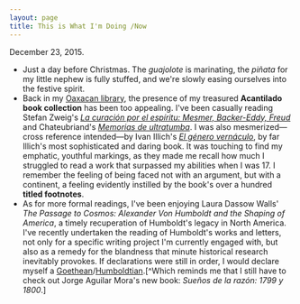 ```yaml
---
layout: page
title: This is What I'm Doing /Now
---
```


December 23, 2015.

- Just a day before Christmas. The *guajolote* is marinating, the *piñata* for my little nephew is fully stuffed, and we're slowly easing ourselves into the festive spirit.  
- Back in my [Oaxacan library](http://hipomenes.github.io/2015/12/15/oaxaca/), the presence of my treasured **Acantilado book collection** has been too appealing. I've been casually reading Stefan Zweig's [*La curación por el espíritu: Mesmer, Backer-Eddy, Freud*](http://www.acantilado.es/catalogo/la-curacin-por-el-espritu-130.htm) and Chateubriand's [*Memorias de ultratumba*](http://www.acantilado.es/catalogo/memorias-de-ultratumba-101.htm). I was also mesmerized—cross reference intended—by Ivan Illich's [*El género vernáculo*](http://www.ivanillich.org.mx/LiGenero1.htm), by far Illich's most sophisticated and daring book. It was touching to find my emphatic, youthful markings, as they made me recall how much I struggled to read a work that surpassed my abilities when I was 17. I remember the feeling of being faced not with an argument, but with a continent, a feeling evidently instilled by the book's over a hundred **titled footnotes**.    
- As for more formal readings, I've been enjoying Laura Dassow Walls' *The Passage to Cosmos: Alexander Von Humboldt and the Shaping of America*, a timely recuperation of Humboldt's legacy in North America. I've recently undertaken the reading of Humboldt's works and letters, not only for a specific writing project I'm currently engaged with, but also as a remedy for the blandness that minute historical research inevitably provokes. If declarations were still in order, I would declare myself a [Goethean](https://en.wikipedia.org/wiki/Goethean_science)/[Humboldtian](https://en.wikipedia.org/wiki/Humboldtian_science).[^Which reminds me that I still have to check out Jorge Aguilar Mora's new book: *Sueños de la razón: 1799 y 1800*.] 


